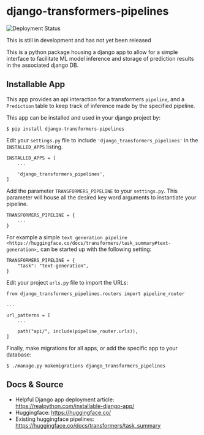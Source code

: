 django-transformers-pipelines
===============
![Deployment Status](https://github.com/wolfe-ml/django-transformers-pipelines/actions/workflows/deploy.yml/badge.svg)

This is still in development and has not yet been released

This is a python package housing a django app to allow for a simple interface to facilitate
ML model inference and storage of prediction results in the associated django DB.

Installable App
---------------

This app provides an api interaction for a transformers `pipeline`, and a `Prediction` table
to keep track of inference made by the specified pipeline.

This app can be installed and used in your django project by:

    $ pip install django-transformers-pipelines


Edit your `settings.py` file to include `'django_transformers_pipelines'` in the `INSTALLED_APPS`
listing.

    INSTALLED_APPS = [
        ...

        'django_transformers_pipelines',
    ]

Add the parameter `TRANSFORMERS_PIPELINE` to your `settings.py`. This parameter will house all the
desired key word arguments to instantiate your pipeline.

    TRANSFORMERS_PIPELINE = {
        ...
    }

For example a simple `text generation pipeline <https://huggingface.co/docs/transformers/task_summary#text-generation>`_ can be started up with the following setting:

    TRANSFORMERS_PIPELINE = {
        "task": "text-generation",
    }

Edit your project `urls.py` file to import the URLs:


    from django_transformers_pipelines.routers import pipeline_router

    ...

    url_patterns = [
        ...

        path("api/", include(pipeline_router.urls)),
    ]


Finally, make migrations for all apps, or add the specific app to your database:

    $ ./manage.py makemigrations django_transformers_pipelines


Docs & Source
-------------

* Helpful Django app deployment article: https://realpython.com/installable-django-app/
* Huggingface: https://huggingface.co/
* Existing huggingface pipelines: https://huggingface.co/docs/transformers/task_summary
